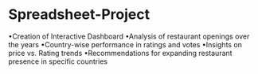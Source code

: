 # Spreadsheet-Project
•Creation of Interactive Dashboard
•Analysis of restaurant openings over the years
•Country-wise performance in ratings and votes
•Insights on price vs. Rating trends
•Recommendations for expanding restaurant presence in specific countries
